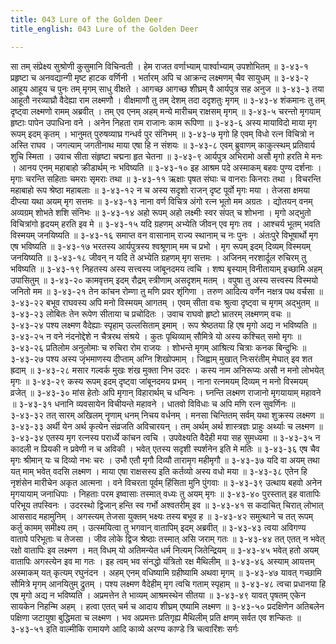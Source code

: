 ```yaml
---
title: 043 Lure of the Golden Deer
title_english: 043 Lure of the Golden Deer

---
```

<div class="audioEmbed"  caption="श्रीराम-हरिसीताराममूर्ति-घनपाठिभ्यां वचनम्" src="https://archive.org/download/Ramayana-recitation-Sriram-harisItArAmamUrti-Ghanapaati-v2/Kanda_3/Kanda_3_ARK-043-Swarna_Mruga_Grahanaardham_Rama_Agamanam.mp3"></div>
सा तम् संप्रेक्ष्य सुश्रोणी कुसुमानि विचिन्वती ।  
हेम राजत वर्णाभ्याम् पार्श्वाभ्याम् उपशोभितम् ॥ ३-४३-१  
प्रहृष्टा च अनवद्यान्गी मृष्ट हाटक वर्णिनी ।  
भर्तारम् अपि च आक्रन्द लक्ष्मणम् चैव सायुधम् ॥ ३-४३-२  
आहूय आहूय च पुनः तम् मृगम् साधु वीक्षते ।  
आगच्छ आगच्छ शीघ्रम् वै आर्यपुत्र सह अनुज ॥ ३-४३-३  
तया आहूतौ नरव्याघ्रौ वैदेह्या राम लक्ष्मणौ ।  
वीक्षमाणौ तु तम् देशम् तदा ददृशतुः मृगम् ॥ ३-४३-४  
शंकमानः तु तम् दृष्ट्वा लक्ष्मणो रामम् अब्रवीत् ।  
तम् एव एनम् अहम् मन्ये मारीचम् राक्षसम् मृगम् ॥ ३-४३-५  
चरन्तो मृगयाम् हृष्टाः पापेन उपाधिना वने ।  
अनेन निहता राम राजानः काम रूपिणा ॥ ३-४३-६  
अस्य मायाविदो माया मृग रूपम् इदम् कृतम् ।  
भानुमत् पुरुषव्याघ्र गन्धर्व पुर संनिभम् ॥ ३-४३-७  
मृगो हि एवम् विधो रत्न विचित्रो न अस्ति राघव ।  
जगत्याम् जगतीनाथ माया एषा हि न संशयः ॥ ३-४३-८  
एवम् ब्रुवाणम् काकुत्स्थम् प्रतिवार्य शुचि स्मिता ।  
उवाच सीता संहृष्टा चद्मना हृत चेतना ॥ ३-४३-९  
आर्यपुत्र अभिरामो असौ मृगो हरति मे मनः ।  
आनय एनम् महाबाहो क्रीडार्थम् नः भविष्यति ॥ ३-४३-१०  
इह आश्रम पदे अस्माकम् बहवः पुण्य दर्शनाः ।  
मृगाः चरन्ति सहिताः चमराः सृमराः तथा ॥ ३-४३-११  
ऋक्षाः पृषत संघाः च वानराः किनराः तथा ।  
विचरन्ति महाबाहो रूप श्रेष्ठा महाबलाः ॥ ३-४३-१२  
न च अस्य सदृशो राजन् दृष्ट पूर्वो मृगः मया ।  
तेजसा क्षमया दीप्त्या यथा अयम् मृग सत्तमः ॥ ३-४३-१३  
नाना वर्ण विचित्र अंगो रत्न भूतो मम अग्रतः ।  
द्योतयन् वनम् अव्यग्रम् शोभते शशि संनिभः ॥ ३-४३-१४  
अहो रूपम् अहो लक्ष्मीः स्वर संपत् च शोभना ।  
मृगो अद्भुतो विचित्रांगो हृदयम् हरति इव मे ॥ ३-४३-१५  
यदि ग्रहणम् अभ्येति जीवन् एव मृगः तव ।  
आश्चर्य भूतम् भवति विस्मयम् जनयिष्यति ॥ ३-४३-१६  
समाप्त वन वासानाम् राज्य स्थानाम् च नः पुनः ।  
अंतःपुरे विभूषार्थो मृग एष भविष्यति ॥ ३-४३-१७  
भरतस्य आर्यपुत्रस्य श्वश्रूणाम् मम च प्रभो ।  
मृग रूपम् इदम् दिव्यम् विस्मयम् जनयिष्यति ॥ ३-४३-१८  
जीवन् न यदि ते अभ्येति ग्रहणम् मृग सत्तमः ।  
अजिनम् नरशार्दूल रुचिरम् तु भविष्यति ॥ ३-४३-१९  
निहतस्य अस्य सत्त्वस्य जांबूनदमय त्वचि ।  
शष्प बृस्याम् विनीतायाम् इच्छामि अहम् उपासितुम् ॥ ३-४३-२०  
कामवृत्तम् इदम् रौद्रम् स्त्रीणाम् असदृशम् मतम् ।  
वपुषा तु अस्य सत्त्वस्य विस्मयो जनितो मम ॥ ३-४३-२१  
तेन कांचन रोम्णा तु मणि प्रवर शृंगिणा ।  
तरुण आदित्य वर्णेन नक्षत्र पथ वर्चसा ॥ ३-४३-२२  
बभूव राघवस्य अपि मनो विस्मयम् आगतम् ।  
एवम् सीता वचः श्रुत्वा दृष्ट्वा च मृगम् अद्भुतम् ॥ ३-४३-२३  
लोबितः तेन रूपेण सीताया च प्रचोदितः ।  
उवाच राघवो हृष्टो भ्रातरम् लक्ष्मणम् वचः ॥ ३-४३-२४  
पश्य लक्ष्मण वैदेह्याः स्पृहाम् उल्लसिताम् इमाम् ।  
रूप श्रेष्ठतया हि एष मृगो अद्य न भविष्यति ॥ ३-४३-२५  
न वने नंदनोद्देशे न चैत्ररथ संश्रये ।  
कुतः पृथिव्याम् सौमित्रे यो अस्य कश्चित् समो मृगः ॥ ३-४३-२६  
प्रतिलोम अनुलोमाः च रुचिरा रोम राजयः ।  
शोभन्ते मृगम् आश्रित्य चित्राः कनक बिन्दुभिः ॥ ३-४३-२७  
पश्य अस्य जृंभमाणस्य दीप्ताम् अग्नि शिखोपमाम् ।  
जिह्वाम् मुखात् निःसरंतीम् मेघात् इव शत ह्रदाम् ॥ ३-४३-२८  
मसार गल्वर्क मुखः शंख मुक्ता निभ उदरः ।  
कस्य नाम अनिरूप्यः असौ न मनो लोभयेत् मृगः ॥ ३-४३-२९  
कस्य रूपम् इदम् दृष्ट्वा जांबूनदमय प्रभम् ।  
नाना रत्नमयम् दिव्यम् न मनो विस्मयम् व्रजेत् ॥ ३-४३-३०  
मांस हेतोः अपि मृगान् विहारार्थम् च धन्विनः ।  
घ्नन्ति लक्ष्मण राजानो मृगयायाम् महावने ॥ ३-४३-३१  
धनानि व्यवसायेन विचीयन्ते महावने ।  
धातवो विविधाः च अपि मणि रत्न सुवर्णिनः ॥ ३-४३-३२  
तत् सारम् अखिलम् नॄणाम् धनम् निचय वर्धनम् ।  
मनसा चिन्तितम् सर्वम् यथा शुक्रस्य लक्ष्मण ॥ ३-४३-३३  
अर्थी येन अर्थ कृत्येन संव्रजति अविचारयन् ।  
तम् अर्थम् अर्थ शास्त्रज्ञः प्राहुः अर्थ्याः च लक्ष्मण ॥ ३-४३-३४  
एतस्य मृग रत्नस्य परार्ध्ये कांचन त्वचि ।  
उपवेक्ष्यति वैदेही मया सह सुमध्यमा ॥ ३-४३-३५  
न कादली न प्रियकी न प्रवेणी न च अविकी ।  
भवेत् एतस्य सदृशी स्पर्शनेन इति मे मतिः ॥ ३-४३-३६  
एष चैव मृगः श्रीमान् यः च दिव्यो नभः चरः ।  
उभौ एतौ मृगौ दिव्यौ तारामृग महीमृगौ ॥ ३-४३-३७  
यदि वा अयम् तथा यत् माम् भवेत् वदसि लक्ष्मण ।  
माया एषा राक्षसस्य इति कर्तव्यो अस्य वधो मया ॥ ३-४३-३८  
एतेन हि नृशंसेन मारीचेन अकृत आत्मना ।  
वने विचरता पूर्वम् हिंसिता मुनि पुंगवाः ॥ ३-४३-३९  
उत्थाय बहवो अनेन मृगयायाम् जनाधिपाः ।  
निहताः परम इष्वासाः तस्मात् वध्यः तु अयम् मृगः ॥ ३-४३-४०  
पुरस्तात् इह वातापिः परिभूय तपस्विनः ।  
उदरस्थो द्विजान् हन्ति स्व गर्भो अश्वतरीम् इव ॥ ३-४३-४१  
स कदाचित् चिरात् लोभात् आससाद महामुनिम् ।  
अगस्त्यम् तेजसा युक्तम् भक्ष्यः तस्य बभूव ह ॥ ३-४३-४२  
समुत्थाने च तत् रूपम् कर्तु कामम् समीक्ष्य तम् ।  
उत्स्मयित्वा तु भगवान् वातापिम् इदम् अब्रवीत् ॥ ३-४३-४३  
त्वया अविगण्य वातापे परिभूताः च तेजसा ।  
जीव लोके द्विज श्रेष्ठाः तस्मात् असि जराम् गतः ॥ ३-४३-४४  
तत् एतत् न भवेत् रक्षो वातापिः इव लक्ष्मण ।  
मत् विधम् यो अतिमन्येत धर्म नित्यम् जितेन्द्रियम् ॥ ३-४३-४५  
भवेत् हतो अयम् वातापिः अगस्त्येन इव मा गतः ।  
इह त्वम् भव संनद्धो यंत्रितो रक्ष मैथिलीम् ॥ ३-४३-४६  
अस्याम् आयत्तम् अस्माकम् यत् कृत्यम् रघुनंदन ।  
अहम् एनम् वधिष्यामि ग्रहीष्यामि अथवा मृगम् ॥ ३-४३-४७  
यावत् गच्छामि सौमित्रे मृगम् आनयितुम् द्रुतम् ।  
पश्य लक्ष्मण वैदेहीम् मृग त्वचि गताम् स्पृहाम् ॥ ३-४३-४८  
त्वचा प्रधानया हि एष मृगो अद्य न भविष्यति ।  
अप्रमत्तेन ते भाव्यम् आश्रमस्थेन सीतया ॥ ३-४३-४९  
यावत् पृषतम् एकेन सायकेन निहन्मि अहम् ।  
हत्वा एतत् चर्म च आदाय शीघ्रम् एष्यामि लक्ष्मण ॥ ३-४३-५०  
प्रदक्षिणेन अतिबलेन पक्षिणा  
जटायुषा बुद्धिमता च लक्ष्मण ।  
भव अप्रमत्तः प्रतिगृह्य मैथिलीम्  
प्रति क्षणम् सर्वत एव शन्कितः ॥ ३-४३-५१  
इति वाल्मीकि रामायणे आदि काव्ये अरण्य काण्डे त्रि चत्वारिंशः सर्गः